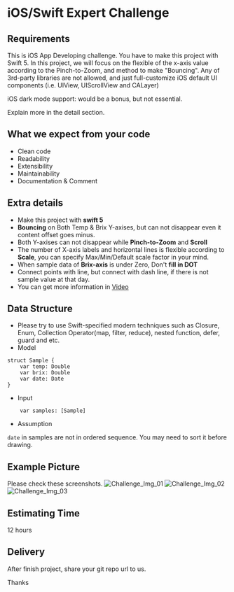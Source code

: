 # iOS/Swift Expert Challenge
## Requirements 
This is iOS App Developing challenge.
You have to make this project with Swift 5.
In this project, we will focus on the flexible of the x-axis value according to the Pinch-to-Zoom, and method to make "Bouncing".
Any of 3rd-party libraries are not allowed, and just full-customize iOS default UI components (i.e. UIView, UIScrollView and CALayer)

iOS dark mode support: would be a bonus, but not essential.

Explain more in the detail section.
## What we expect from your code
* Clean code
* Readability
* Extensibility
* Maintainability
* Documentation & Comment
## Extra details
* Make this project with **swift 5**
* **Bouncing** on Both Temp & Brix Y-axises, but can not disappear even it content offset goes minus.
* Both Y-axises can not disappear while **Pinch-to-Zoom** and **Scroll**
* The number of X-axis labels and horizontal lines is flexible according to **Scale**, you can specify Max/Min/Default scale factor in your mind.
* When sample data of **Brix-axis** is under Zero, Don't **fill in DOT**
* Connect points with line, but connect with dash line, if there is not sample value at that day.
* You can get more information in [Video](https://github.com/WilliamEven/iOS_Swift_Challenge/blob/master/CZEY7758.MP4)
## Data Structure
* Please try to use Swift-specified modern techniques such as Closure, Enum, Collection Operator(map, filter, reduce), nested function, defer, guard and etc.
* Model
```
struct Sample {
	var temp: Double
	var brix: Double
	var date: Date
}
```
* Input
```
	var samples: [Sample]
```
* Assumption

`date` in samples are not in ordered sequence. You may need to sort it before drawing.
## Example Picture
Please check these screenshots. 
![Challenge_Img_01](https://github.com/WilliamEven/iOS_Swift_Challenge/blob/master/IMG_1636.PNG)
![Challenge_Img_02](https://github.com/WilliamEven/iOS_Swift_Challenge/blob/master/IMG_1637.PNG)
![Challenge_Img_03](https://github.com/WilliamEven/iOS_Swift_Challenge/blob/master/IMG_1638.PNG)

## Estimating Time
12 hours
## Delivery
After finish project, share your git repo url to us.

Thanks
